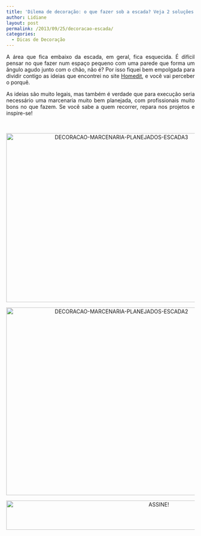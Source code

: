 ```yaml
---
title: 'Dilema de decoração: o que fazer sob a escada? Veja 2 soluções.'
author: Lidiane
layout: post
permalink: /2013/09/25/decoracao-escada/
categories:
  - Dicas de Decoração
---
```

<p style="text-align: justify;">
  A área que fica embaixo da escada, em geral, fica esquecida. É difícil pensar no que fazer num espaço pequeno com uma parede que forma um ângulo agudo junto com o chão, não é? Por isso fiquei bem empolgada para dividir contigo as ideias que encontrei no site <a href="http://www.homedit.com/" target="_blank" rel="noopener noreferrer">Homedit</a>, e você vai perceber o porquê.
</p>

<p style="text-align: justify;" align="justify">
  As ideias são muito legais, mas também é verdade que para execução seria necessário uma marcenaria muito bem planejada, com profissionais muito bons no que fazem. Se você sabe a quem recorrer, repara nos projetos e inspire-se!
</p>

&nbsp;

<p align="center">
  <a href="https://www.trololodemulher.com.br/2013/09/DECORACAO-MARCENARIA-PLANEJADOS-ESCADA3.jpg"><img class="alignnone size-full wp-image-9792" src="https://www.trololodemulher.com.br/2013/09/DECORACAO-MARCENARIA-PLANEJADOS-ESCADA3.jpg" alt="DECORACAO-MARCENARIA-PLANEJADOS-ESCADA3" width="600" height="450" /></a>
</p>

<p align="center">
  <a href="https://www.trololodemulher.com.br/2013/09/DECORACAO-MARCENARIA-PLANEJADOS-ESCADA2.jpg"><img class="alignnone size-full wp-image-9791" src="https://www.trololodemulher.com.br/2013/09/DECORACAO-MARCENARIA-PLANEJADOS-ESCADA2.jpg" alt="DECORACAO-MARCENARIA-PLANEJADOS-ESCADA2" width="600" height="500" /></a>
</p>

<p align="center">
  <a href="http://feedburner.google.com/fb/a/mailverify?uri=blogBichaFemea&loc=en_US" target="_blank" rel="noopener noreferrer"><img class="alignnone size-full wp-image-10439" src="https://www.trololodemulher.com.br/2014/09/ASSINE.png" alt="ASSINE!" width="800" height="78" /></a>
</p>

&nbsp;
